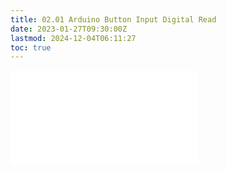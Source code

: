```yaml
---
title: 02.01 Arduino Button Input Digital Read
date: 2023-01-27T09:30:00Z
lastmod: 2024-12-04T06:11:27
toc: true
---
```


![Link to included File Content](../../../../arduino/arduino-button-input-digital-read.md)
